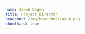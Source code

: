 ```yaml
---
name: Jakob Degen
title: Project Director
headshot: /img/headshot/jakob.png
showthird: true
---
```

